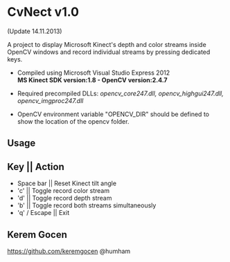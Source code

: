 CvNect v1.0	                                                             
==============================
(Update 14.11.2013)
                                                                                        
A project to display Microsoft Kinect's depth and color streams inside OpenCV windows
and record individual streams by pressing dedicated keys.                                   

-	Compiled using Microsoft Visual Studio Express 2012                                         
    **MS Kinect SDK version:1.8 - OpenCV version:2.4.7**
	
-	Required precompiled DLLs: *opencv_core247.dll, opencv_highgui247.dll, opencv_imgproc247.dll*
-	OpenCV environment variable "OPENCV_DIR" should be defined to show the location of the opencv folder.

**Usage**                                                                                   
---------
**Key**					||	**Action**																
--------------------------------------
-	Space bar			||	Reset Kinect tilt angle                                             
-	'c'                 ||  Toggle record color stream                                               	
-	'd'                 ||  Toggle record depth stream
-	'b'                 ||  Toggle record both streams simultaneously 
-	'q' / Escape        ||  Exit                                                                

Kerem Gocen                                                      
---------------------------------------
https://github.com/keremgocen
@humham
